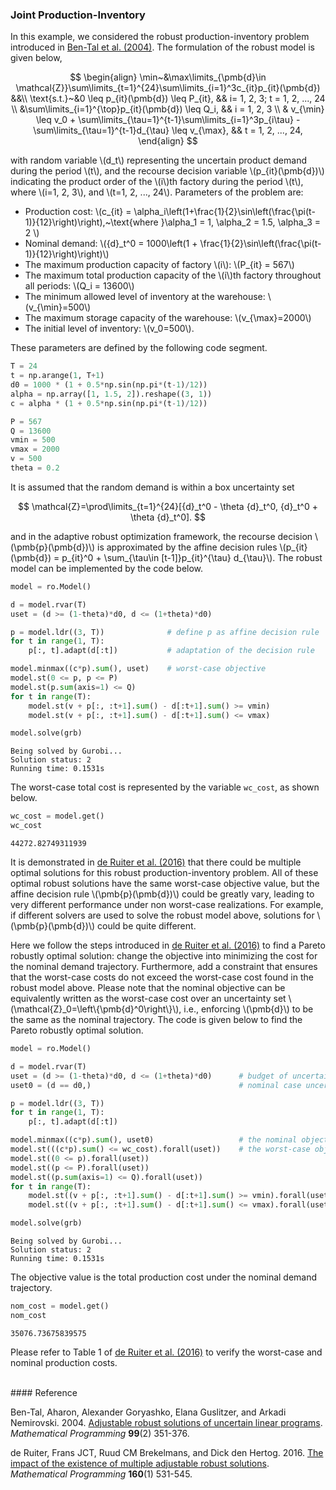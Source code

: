 <script src="https://cdn.mathjax.org/mathjax/latest/MathJax.js?config=TeX-AMS-MML_HTMLorMML" type="text/javascript"></script>

### Joint Production-Inventory

In this example, we considered the robust production-inventory problem introduced in [Ben-Tal et al. (2004)](#ref1). The formulation of the robust model is given below,

$$
\begin{align}
\min~&\max\limits_{\pmb{d}\in \mathcal{Z}}\sum\limits_{t=1}^{24}\sum\limits_{i=1}^3c_{it}p_{it}(\pmb{d}) &&\\
\text{s.t.}~&0 \leq p_{it}(\pmb{d}) \leq P_{it}, && i= 1, 2, 3; t = 1, 2, ..., 24 \\
&\sum\limits_{i=1}^{\top}p_{it}(\pmb{d}) \leq Q_i, && i = 1, 2, 3 \\
& v_{\min} \leq v_0 + \sum\limits_{\tau=1}^{t-1}\sum\limits_{i=1}^3p_{i\tau} - \sum\limits_{\tau=1}^{t-1}d_{\tau} \leq v_{\max}, && t = 1, 2, ..., 24,
\end{align}
$$

with random variable \\(d_t\\) representing the uncertain product demand during the period \\(t\\), and the recourse decision variable \\(p_{it}(\pmb{d})\\) indicating the product order of the \\(i\\)th factory during the period \\(t\\), where \\(i=1, 2, 3\\), and \\(t=1, 2, ..., 24\\). Parameters of the problem are:

- Production cost: \\(c_{it}  = \alpha_i\left(1+\frac{1}{2}\sin\left(\frac{\pi(t-1)}{12}\right)\right),~\text{where }\alpha_1 = 1, \alpha_2 = 1.5, \alpha_3 = 2 \\)
- Nominal demand: \\({d}_t^0 = 1000\left(1 + \frac{1}{2}\sin\left(\frac{\pi(t-1)}{12}\right)\right)\\)
- The maximum production capacity of factory \\(i\\): \\(P_{it} = 567\\)
- The maximum total production capacity of the \\(i\\)th factory throughout all periods: \\(Q_i = 13600\\)
- The minimum allowed level of inventory at the warehouse: \\(v_{\min}=500\\)
- The maximum storage capacity of the warehouse: \\(v_{\max}=2000\\)
- The initial level of inventory: \\(v_0=500\\).

These parameters are defined by the following code segment.

```python
T = 24
t = np.arange(1, T+1)
d0 = 1000 * (1 + 0.5*np.sin(np.pi*(t-1)/12))
alpha = np.array([1, 1.5, 2]).reshape((3, 1))
c = alpha * (1 + 0.5*np.sin(np.pi*(t-1)/12))

P = 567
Q = 13600
vmin = 500
vmax = 2000
v = 500
theta = 0.2
```

It is assumed that the random demand is within a box uncertainty set

$$
\mathcal{Z}=\prod\limits_{t=1}^{24}[{d}_t^0 - \theta {d}_t^0, {d}_t^0 + \theta {d}_t^0].
$$

and in the adaptive robust optimization framework, the recourse decision \\(\pmb{p}(\pmb{d})\\) is approximated by the affine decision rules \\(p_{it}(\pmb{d}) = p_{it}^0 + \sum_{\tau\in [t-1]}p_{it}^{\tau} d_{\tau}\\). The robust model can be implemented by the code below.

```python
model = ro.Model()

d = model.rvar(T)
uset = (d >= (1-theta)*d0, d <= (1+theta)*d0)

p = model.ldr((3, T))              # define p as affine decision rule
for t in range(1, T):
    p[:, t].adapt(d[:t])           # adaptation of the decision rule

model.minmax((c*p).sum(), uset)    # worst-case objective
model.st(0 <= p, p <= P)
model.st(p.sum(axis=1) <= Q)
for t in range(T):
    model.st(v + p[:, :t+1].sum() - d[:t+1].sum() >= vmin)
    model.st(v + p[:, :t+1].sum() - d[:t+1].sum() <= vmax)

model.solve(grb)
```

```
Being solved by Gurobi...
Solution status: 2
Running time: 0.1531s
```

The worst-case total cost is represented by the variable `wc_cost`, as shown below.

```python
wc_cost = model.get()
wc_cost
```

```
44272.82749311939
```

It is demonstrated in [de Ruiter et al. (2016)](#ref2) that there could be multiple optimal solutions for this robust production-inventory problem. All of these optimal robust solutions have the same worst-case objective value, but the affine decision rule \\(\pmb{p}(\pmb{d})\\) could be greatly vary, leading to very different performance under non worst-case realizations. For example, if different solvers are used to solve the robust model above, solutions for \\(\pmb{p}(\pmb{d})\\) could be quite different.

Here we follow the steps introduced in [de Ruiter et al. (2016)](#ref2) to find a Pareto robustly optimal solution: change the objective into minimizing the cost for the nominal demand trajectory. Furthermore, add a constraint that ensures that the worst-case costs do not exceed the worst-case cost found in the robust model above. Please note that the nominal objective can be equivalently written as the worst-case cost over an uncertainty set \\(\mathcal{Z}_0=\\left\\{\pmb{d}^0\\right\\}\\), i.e., enforcing \\(\pmb{d}\\) to be the same as the nominal trajectory. The code is given below to find the Pareto robustly optimal solution.

```python
model = ro.Model()

d = model.rvar(T)
uset = (d >= (1-theta)*d0, d <= (1+theta)*d0)      # budget of uncertainty
uset0 = (d == d0,)                                 # nominal case uncertainty set

p = model.ldr((3, T))
for t in range(1, T):
    p[:, t].adapt(d[:t])

model.minmax((c*p).sum(), uset0)                   # the nominal objective
model.st(((c*p).sum() <= wc_cost).forall(uset))    # the worst-case objective
model.st((0 <= p).forall(uset))
model.st((p <= P).forall(uset))
model.st((p.sum(axis=1) <= Q).forall(uset))
for t in range(T):
    model.st((v + p[:, :t+1].sum() - d[:t+1].sum() >= vmin).forall(uset))
    model.st((v + p[:, :t+1].sum() - d[:t+1].sum() <= vmax).forall(uset))

model.solve(grb)
```

```
Being solved by Gurobi...
Solution status: 2
Running time: 0.1531s
```
The objective value is the total production cost under the nominal demand trajectory.

```python
nom_cost = model.get()
nom_cost
```

```
35076.73675839575
```

Please refer to Table 1 of [de Ruiter et al. (2016)](#ref2) to verify the worst-case and nominal production costs.

<br>
#### Reference

<a id="ref1"></a>

Ben-Tal, Aharon, Alexander Goryashko, Elana Guslitzer, and Arkadi Nemirovski. 2004. [Adjustable robust solutions of uncertain linear programs](https://www2.isye.gatech.edu/~nemirovs/MP_Elana_2004.pdf). <i>Mathematical Programming</i> <b>99</b>(2) 351-376.

<a id="ref2"></a>
de Ruiter, Frans JCT, Ruud CM Brekelmans, and Dick den Hertog. 2016. [The impact of the existence of multiple adjustable robust solutions](https://link.springer.com/article/10.1007/s10107-016-0978-6). <i>Mathematical Programming</i> <b>160</b>(1) 531-545.
